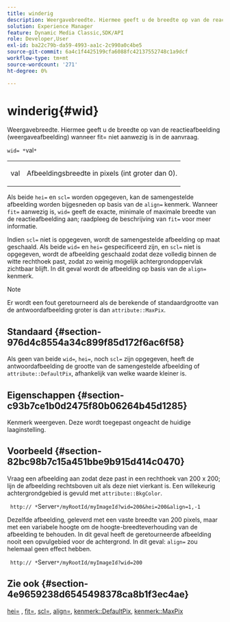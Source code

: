 ```yaml
---
title: winderig
description: Weergavebreedte. Hiermee geeft u de breedte op van de reactieafbeelding (weergaveafbeelding) wanneer fit= niet aanwezig is in de aanvraag.
solution: Experience Manager
feature: Dynamic Media Classic,SDK/API
role: Developer,User
exl-id: ba22c79b-da59-4993-aa1c-2c990a0c4be5
source-git-commit: 6a4c1f4425199cfa6088fc42137552748c1a9dcf
workflow-type: tm+mt
source-wordcount: '271'
ht-degree: 0%

---
```


# winderig{#wid}

Weergavebreedte. Hiermee geeft u de breedte op van de reactieafbeelding (weergaveafbeelding) wanneer fit= niet aanwezig is in de aanvraag.

`wid= *`val`*`

<table id="simpletable_E217453246F5441C896C1F69EA4D4218"> 
 <tr class="strow"> 
  <td class="stentry"> <p> <span class="varname"> val </span> </p> </td> 
  <td class="stentry"> <p>Afbeeldingsbreedte in pixels (int groter dan 0). </p> </td> 
 </tr> 
</table>

Als beide `hei=` en `scl=` worden opgegeven, kan de samengestelde afbeelding worden bijgesneden op basis van de `align=` kenmerk. Wanneer `fit=` aanwezig is, `wid=` geeft de exacte, minimale of maximale breedte van de reactieafbeelding aan; raadpleeg de beschrijving van `fit=` voor meer informatie.

Indien `scl=` niet is opgegeven, wordt de samengestelde afbeelding op maat geschaald. Als beide `wid=` en `hei=` gespecificeerd zijn, en `scl=` niet is opgegeven, wordt de afbeelding geschaald zodat deze volledig binnen de witte rechthoek past, zodat zo weinig mogelijk achtergrondoppervlak zichtbaar blijft. In dit geval wordt de afbeelding op basis van de `align=` kenmerk.

>[!NOTE]
>
>Er wordt een fout geretourneerd als de berekende of standaardgrootte van de antwoordafbeelding groter is dan `attribute::MaxPix`.

## Standaard {#section-976d4c8554a34c899f85d172f6ac6f58}

Als geen van beide `wid=`, `hei=`, noch `scl=` zijn opgegeven, heeft de antwoordafbeelding de grootte van de samengestelde afbeelding of `attribute::DefaultPix`, afhankelijk van welke waarde kleiner is.

## Eigenschappen {#section-c93b7ce1b0d2475f80b06264b45d1285}

Kenmerk weergeven. Deze wordt toegepast ongeacht de huidige laaginstelling.

## Voorbeeld {#section-82bc98b7c15a451bbe9b915d414c0470}

Vraag een afbeelding aan zodat deze past in een rechthoek van 200 x 200; lijn de afbeelding rechtsboven uit als deze niet vierkant is. Een willekeurig achtergrondgebied is gevuld met `attribute::BkgColor`.

` http:// *`Server`*/myRootId/myImageId?wid=200&hei=200&align=1,-1`

Dezelfde afbeelding, geleverd met een vaste breedte van 200 pixels, maar met een variabele hoogte om de hoogte-breedteverhouding van de afbeelding te behouden. In dit geval heeft de geretourneerde afbeelding nooit een opvulgebied voor de achtergrond. In dit geval: `align=` zou helemaal geen effect hebben.

` http:// *`Server`*/myRootId/myImageId?wid=200`

## Zie ook {#section-4e9659238d6545498378ca8b1f3ec4ae}

[hei=](../../../../../is-api/http-ref/image-serving-api-ref/c-http-protocol-reference/c-command-reference/r-is-http-hei.md#reference-6d6f556ccc0e4b98a815e8a5c1944a96) , [fit=](../../../../../is-api/http-ref/image-serving-api-ref/c-http-protocol-reference/c-command-reference/r-fit.md#reference-f11bff6d93d143d6b135de3a923bc989), [scl=](../../../../../is-api/http-ref/image-serving-api-ref/c-http-protocol-reference/c-command-reference/r-scl.md#reference-b2a74e493d0d407e98fe350551ba3fcc), [align=](../../../../../is-api/http-ref/image-serving-api-ref/c-http-protocol-reference/c-command-reference/r-align.md#reference-b7d6b87c75124d78884f916dd6544bc7), [kenmerk::DefaultPix](../../../../../is-api/image-catalog/image-serving-api-ref/c-image-catalog-reference/c-attributes-reference/r-defaultpix.md#reference-996b2c22b30f4fd9b970c84063306df1), [kenmerk::MaxPix](../../../../../is-api/image-catalog/image-serving-api-ref/c-image-catalog-reference/c-attributes-reference/r-maxpix.md#reference-e167d396ac794079ba8b5e6eb16eeda5)

